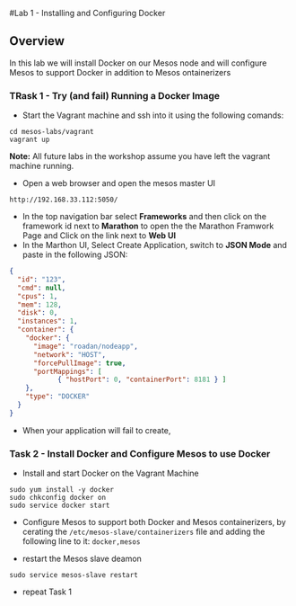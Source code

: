 #Lab 1 - Installing and Configuring Docker

## Overview

In this lab we will install Docker on our Mesos node and will configure Mesos to support Docker in addition to Mesos ontainerizers

### TRask 1 - Try (and fail) Running a Docker Image

- Start the Vagrant machine and ssh into it using the following comands:

```
cd mesos-labs/vagrant
vagrant up
```
**Note:** All future labs in the workshop assume you have left the vagrant machine running.

- Open a web browser and open the mesos master UI
```
http://192.168.33.112:5050/
```
- In the top navigation bar select **Frameworks** and then click on the framework id next to **Marathon** to open the the Marathon Framwork Page and Click on the link next to **Web UI**
- In the Marthon UI, Select Create Application, switch to **JSON Mode** and paste in the following JSON:

```json
{
  "id": "123",
  "cmd": null,
  "cpus": 1,
  "mem": 128,
  "disk": 0,
  "instances": 1,
  "container": {
    "docker": {
      "image": "roadan/nodeapp",
      "network": "HOST",
      "forcePullImage": true,
      "portMappings": [
            { "hostPort": 0, "containerPort": 8181 } ]
    },
    "type": "DOCKER"
  }
}
```
- When your application will fail to create,

### Task 2 - Install Docker and Configure Mesos to use Docker

- Install and start Docker on the Vagrant Machine

```
sudo yum install -y docker
sudo chkconfig docker on
sudo service docker start
```

- Configure Mesos to support both Docker and Mesos containerizers, by cerating the `/etc/mesos-slave/containerizers` file and adding the following line to it: `docker,mesos`

-  restart the Mesos slave deamon

```
sudo service mesos-slave restart
```

- repeat Task 1